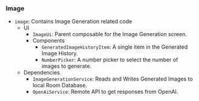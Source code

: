 <!--
SPDX-FileCopyrightText: 2023 Dheshan Mohandass (L4TTiCe) <dheshan@mohandass.com>
SPDX-License-Identifier: MIT
-->

### Image

- `image`: Contains Image Generation related code
  - UI
    - `ImageUi`: Parent composable for the Image Generation screen.
    - Components
      - `GeneratedImageHistoryItem`: A single item in the Generated Image History.
      - `NumberPicker`: A number picker to select the number of images to generate.
  - Dependencies
    - `ImageGenerationService`: Reads and Writes Generated Images to local Room Database.
    - `OpenAiService`: Remote API to get responses from OpenAI.

